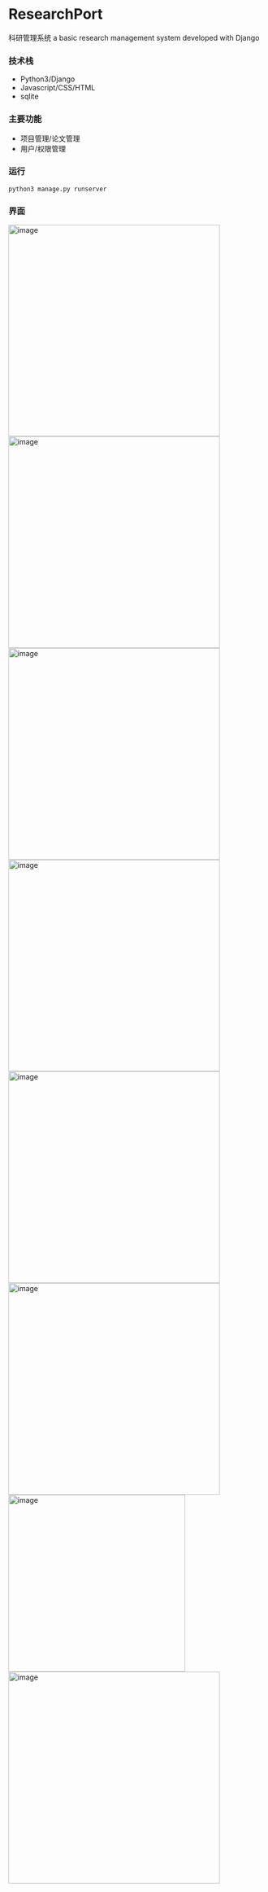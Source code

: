 # ResearchPort
科研管理系统
a basic research management system developed with Django

### 技术栈
+ Python3/Django
+ Javascript/CSS/HTML
+ sqlite

### 主要功能
+ 项目管理/论文管理
+ 用户/权限管理

### 运行
`python3 manage.py runserver`

### 界面
<img width="416" alt="image" src="https://user-images.githubusercontent.com/60865350/109915237-6e532180-7cec-11eb-9192-def657d42c94.png">
<img width="416" alt="image" src="https://user-images.githubusercontent.com/60865350/109915258-7743f300-7cec-11eb-8943-b9184936311e.png">
<img width="416" alt="image" src="https://user-images.githubusercontent.com/60865350/109915002-0b618a80-7cec-11eb-8246-bca4feb78a0b.png">
<img width="416" alt="image" src="https://user-images.githubusercontent.com/60865350/109915125-3f3cb000-7cec-11eb-97ab-696d4cfde89d.png">
<img width="416" alt="image" src="https://user-images.githubusercontent.com/60865350/109915144-4663be00-7cec-11eb-922f-a15167398d5b.png">
<img width="416" alt="image" src="https://user-images.githubusercontent.com/60865350/109915168-4fed2600-7cec-11eb-87d8-5bfa6ea6c0f8.png">
<img width="348" alt="image" src="https://user-images.githubusercontent.com/60865350/109915194-59768e00-7cec-11eb-81c2-294dea2ba44c.png">
<img width="416" alt="image" src="https://user-images.githubusercontent.com/60865350/109915206-5ed3d880-7cec-11eb-9b8b-2369acbf52ff.png">
